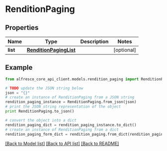 # RenditionPaging


## Properties
Name | Type | Description | Notes
------------ | ------------- | ------------- | -------------
**list** | [**RenditionPagingList**](RenditionPagingList.md) |  | [optional] 

## Example

```python
from alfresco_core_api_client.models.rendition_paging import RenditionPaging

# TODO update the JSON string below
json = "{}"
# create an instance of RenditionPaging from a JSON string
rendition_paging_instance = RenditionPaging.from_json(json)
# print the JSON string representation of the object
print RenditionPaging.to_json()

# convert the object into a dict
rendition_paging_dict = rendition_paging_instance.to_dict()
# create an instance of RenditionPaging from a dict
rendition_paging_form_dict = rendition_paging.from_dict(rendition_paging_dict)
```
[[Back to Model list]](../README.md#documentation-for-models) [[Back to API list]](../README.md#documentation-for-api-endpoints) [[Back to README]](../README.md)


